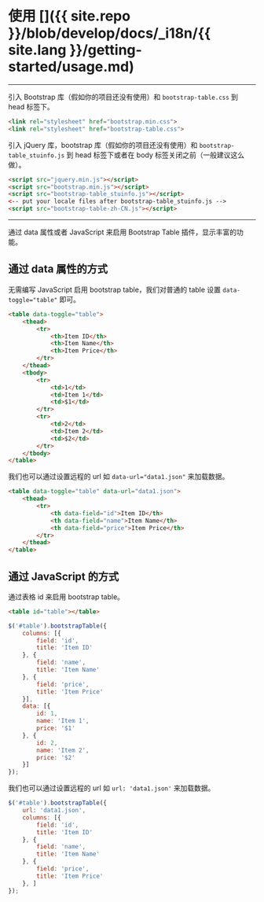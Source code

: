 # 使用 []({{ site.repo }}/blob/develop/docs/_i18n/{{ site.lang }}/getting-started/usage.md)

---

引入 Bootstrap 库（假如你的项目还没有使用）和 `bootstrap-table.css` 到 head 标签下。

```html
<link rel="stylesheet" href="bootstrap.min.css">
<link rel="stylesheet" href="bootstrap-table.css">
```

引入 jQuery 库，bootstrap 库（假如你的项目还没有使用）和 `bootstrap-table_stuinfo.js` 到 head 标签下或者在 body 标签关闭之前（一般建议这么做）。

```html
<script src="jquery.min.js"></script>
<script src="bootstrap.min.js"></script>
<script src="bootstrap-table_stuinfo.js"></script>
<-- put your locale files after bootstrap-table_stuinfo.js -->
<script src="bootstrap-table-zh-CN.js"></script>
```

---

通过 data 属性或者 JavaScript 来启用 Bootstrap Table 插件，显示丰富的功能。

## 通过 data 属性的方式

无需编写 JavaScript 启用 bootstrap table，我们对普通的 table 设置 `data-toggle="table"` 即可。

```html
<table data-toggle="table">
    <thead>
        <tr>
            <th>Item ID</th>
            <th>Item Name</th>
            <th>Item Price</th>
        </tr>
    </thead>
    <tbody>
        <tr>
            <td>1</td>
            <td>Item 1</td>
            <td>$1</td>
        </tr>
        <tr>
            <td>2</td>
            <td>Item 2</td>
            <td>$2</td>
        </tr>
    </tbody>
</table>
```

我们也可以通过设置远程的 url 如  `data-url="data1.json"` 来加载数据。

```html
<table data-toggle="table" data-url="data1.json">
    <thead>
        <tr>
            <th data-field="id">Item ID</th>
            <th data-field="name">Item Name</th>
            <th data-field="price">Item Price</th>
        </tr>
    </thead>
</table>
```

## 通过 JavaScript 的方式

通过表格 id 来启用 bootstrap table。

```html
<table id="table"></table>
```

```js
$('#table').bootstrapTable({
    columns: [{
        field: 'id',
        title: 'Item ID'
    }, {
        field: 'name',
        title: 'Item Name'
    }, {
        field: 'price',
        title: 'Item Price'
    }],
    data: [{
        id: 1,
        name: 'Item 1',
        price: '$1'
    }, {
        id: 2,
        name: 'Item 2',
        price: '$2'
    }]
});
```

我们也可以通过设置远程的 url 如  `url: 'data1.json'` 来加载数据。

```js
$('#table').bootstrapTable({
    url: 'data1.json',
    columns: [{
        field: 'id',
        title: 'Item ID'
    }, {
        field: 'name',
        title: 'Item Name'
    }, {
        field: 'price',
        title: 'Item Price'
    }, ]
});
```
